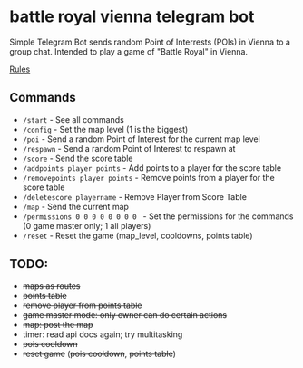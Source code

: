 # battle royal vienna telegram bot

Simple Telegram Bot sends random Point of Interrests (POIs) in Vienna to a group chat.
Intended to play a game of "Battle Royal" in Vienna.

[Rules](https://github.com/dominikhoebert/battle_royal_vienna_telegram_bot/blob/master/Battle%20Royal%20Vienna.md)

## Commands

- `/start` - See all commands
- `/config` - Set the map level (1 is the biggest)
- `/poi` - Send a random Point of Interest for the current map level
- `/respawn` - Send a random Point of Interest to respawn at
- `/score` - Send the score table
- `/addpoints player points` - Add points to a player for the score table
- `/removepoints player points` - Remove points from a player for the score table
- `/deletescore playername` - Remove Player from Score Table
- `/map` - Send the current map
- `/permissions 0 0 0 0 0 0 0 0 ` - Set the permissions for the commands (0 game master only; 1 all players)
- `/reset` - Reset the game (map_level, cooldowns, points table)


## TODO:

- ~~maps as routes~~
- ~~points table~~
- ~~remove player from points table~~
- ~~game master mode: only owner can do certain actions~~
- ~~map: post the map~~
- timer: read api docs again; try multitasking
- ~~pois cooldown~~
- ~~reset game~~ (~~pois cooldown~~, ~~points table~~)
